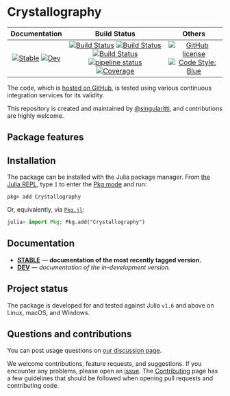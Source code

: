 # Crystallography

|                                 **Documentation**                                  |                                                                                                 **Build Status**                                                                                                 |                                        **Others**                                         |
| :--------------------------------------------------------------------------------: | :--------------------------------------------------------------------------------------------------------------------------------------------------------------------------------------------------------------: | :---------------------------------------------------------------------------------------: |
| [![Stable][docs-stable-img]][docs-stable-url] [![Dev][docs-dev-img]][docs-dev-url] | [![Build Status][gha-img]][gha-url] [![Build Status][appveyor-img]][appveyor-url] [![Build Status][cirrus-img]][cirrus-url] [![pipeline status][gitlab-img]][gitlab-url] [![Coverage][codecov-img]][codecov-url] | [![GitHub license][license-img]][license-url] [![Code Style: Blue][style-img]][style-url] |

[docs-stable-img]: https://img.shields.io/badge/docs-stable-blue.svg
[docs-stable-url]: https://MineralsCloud.github.io/Crystallography.jl/stable
[docs-dev-img]: https://img.shields.io/badge/docs-dev-blue.svg
[docs-dev-url]: https://MineralsCloud.github.io/Crystallography.jl/dev
[gha-img]: https://github.com/MineralsCloud/Crystallography.jl/workflows/CI/badge.svg
[gha-url]: https://github.com/MineralsCloud/Crystallography.jl/actions
[appveyor-img]: https://ci.appveyor.com/api/projects/status/github/MineralsCloud/Crystallography.jl?svg=true
[appveyor-url]: https://ci.appveyor.com/project/singularitti/Crystallography-jl
[cirrus-img]: https://api.cirrus-ci.com/github/MineralsCloud/Crystallography.jl.svg
[cirrus-url]: https://cirrus-ci.com/github/MineralsCloud/Crystallography.jl
[gitlab-img]: https://gitlab.com/singularitti/Crystallography.jl/badges/main/pipeline.svg
[gitlab-url]: https://gitlab.com/singularitti/Crystallography.jl/-/pipelines
[codecov-img]: https://codecov.io/gh/MineralsCloud/Crystallography.jl/branch/main/graph/badge.svg
[codecov-url]: https://codecov.io/gh/MineralsCloud/Crystallography.jl
[license-img]: https://img.shields.io/github/license/MineralsCloud/Crystallography.jl
[license-url]: https://github.com/MineralsCloud/Crystallography.jl/blob/main/LICENSE
[style-img]: https://img.shields.io/badge/code%20style-blue-4495d1.svg
[style-url]: https://github.com/invenia/BlueStyle

The code, which is [hosted on GitHub](https://github.com/MineralsCloud/Crystallography.jl), is tested
using various continuous integration services for its validity.

This repository is created and maintained by
[@singularitti](https://github.com/singularitti), and contributions are highly welcome.

## Package features



## Installation

The package can be installed with the Julia package manager.
From [the Julia REPL](https://docs.julialang.org/en/v1/stdlib/REPL/), type `]` to enter
the [Pkg mode](https://docs.julialang.org/en/v1/stdlib/REPL/#Pkg-mode) and run:

```julia-repl
pkg> add Crystallography
```

Or, equivalently, via [`Pkg.jl`](https://pkgdocs.julialang.org/v1/):

```julia
julia> import Pkg; Pkg.add("Crystallography")
```

## Documentation

- [**STABLE**][docs-stable-url] — **documentation of the most recently tagged version.**
- [**DEV**][docs-dev-url] — _documentation of the in-development version._

## Project status

The package is developed for and tested against Julia `v1.6` and above on Linux, macOS, and
Windows.

## Questions and contributions

You can post usage questions on
[our discussion page](https://github.com/MineralsCloud/Crystallography.jl/discussions).

We welcome contributions, feature requests, and suggestions. If you encounter any problems,
please open an [issue](https://github.com/MineralsCloud/Crystallography.jl/issues).
The [Contributing](@ref) page has
a few guidelines that should be followed when opening pull requests and contributing code.

